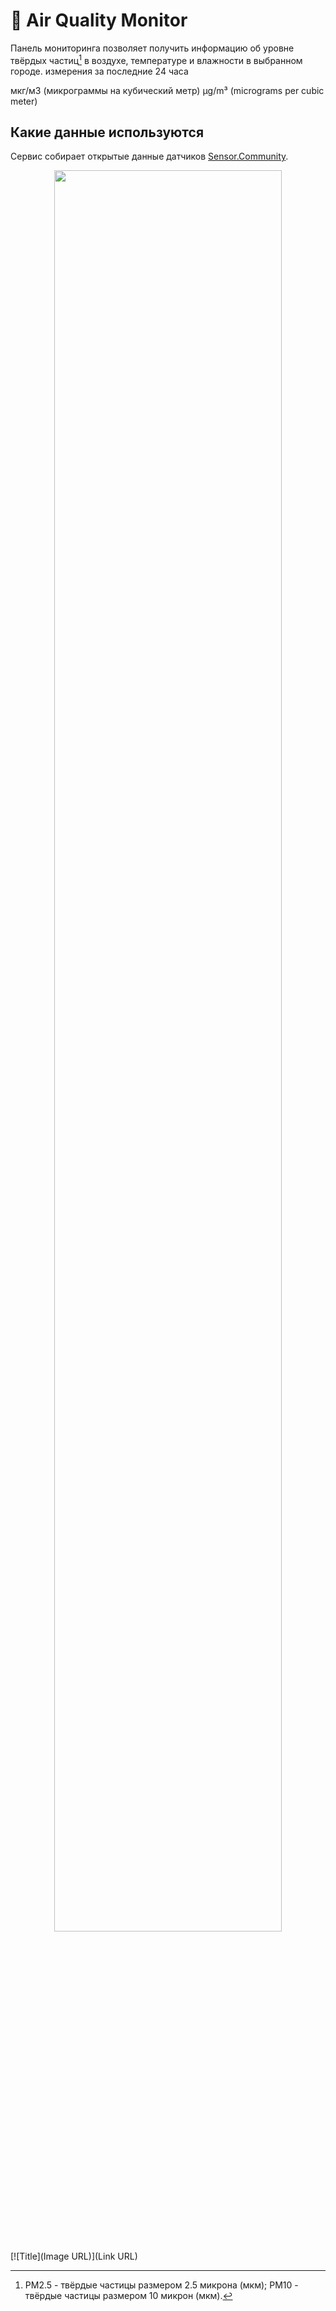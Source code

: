 # 🍃 Air Quality Monitor
Панель мониторинга позволяет получить информацию об уровне твёрдых частиц[^1] в воздухе, температуре и влажности в выбранном городе.
измерения за последние 24 часа 

[^1]: PM2.5 - твёрдые частицы размером 2.5 микрона (мкм);
  PM10 - твёрдые частицы размером 10 микрон (мкм).

мкг/м3 (микрограммы на кубический метр)
µg/m³ (micrograms per cubic meter)

## Какие данные используются
Сервис собирает открытые данные датчиков [Sensor.Community](https://sensor.community/ru/).

<p align="center">
    <img src="https://i.imgur.com/qfdj2Cp.png"; width=85%> 
</p>

[![Title](Image URL)](Link URL)


